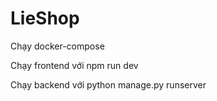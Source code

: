 <!-- # Proxy
# Frontend
# Backend-Django
- Set up RestApi
# Redpanda
# Kafka Connect
# Postgres
# Debezium -->
# LieShop

Chạy docker-compose

Chạy frontend với npm run dev

Chạy backend với python manage.py runserver